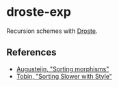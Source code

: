 # droste-exp

Recursion schemes with [Droste](https://github.com/andyscott/droste).

## References

* [Augusteijn, "Sorting morphisms"](https://pdfs.semanticscholar.org/87b2/6d98d4c3e2f7983d0b79fba83c1f359abe25.pdf)
* [Tobin, "Sorting Slower with Style"](https://jtobin.io/sorting-slower-with-style)
